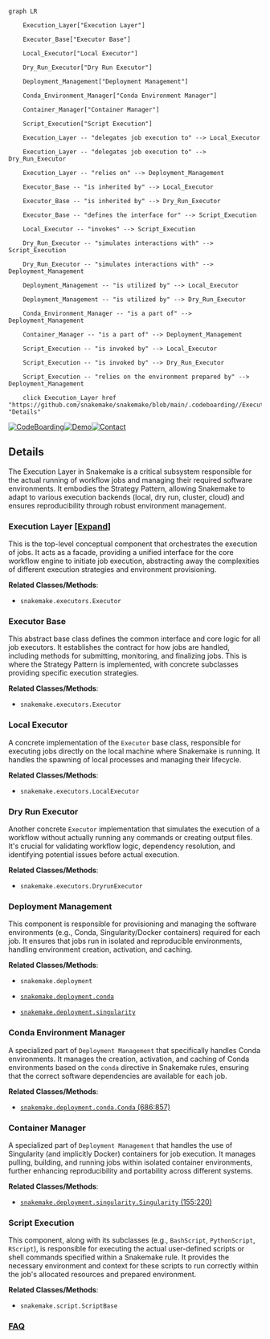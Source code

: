 ```mermaid

graph LR

    Execution_Layer["Execution Layer"]

    Executor_Base["Executor Base"]

    Local_Executor["Local Executor"]

    Dry_Run_Executor["Dry Run Executor"]

    Deployment_Management["Deployment Management"]

    Conda_Environment_Manager["Conda Environment Manager"]

    Container_Manager["Container Manager"]

    Script_Execution["Script Execution"]

    Execution_Layer -- "delegates job execution to" --> Local_Executor

    Execution_Layer -- "delegates job execution to" --> Dry_Run_Executor

    Execution_Layer -- "relies on" --> Deployment_Management

    Executor_Base -- "is inherited by" --> Local_Executor

    Executor_Base -- "is inherited by" --> Dry_Run_Executor

    Executor_Base -- "defines the interface for" --> Script_Execution

    Local_Executor -- "invokes" --> Script_Execution

    Dry_Run_Executor -- "simulates interactions with" --> Script_Execution

    Dry_Run_Executor -- "simulates interactions with" --> Deployment_Management

    Deployment_Management -- "is utilized by" --> Local_Executor

    Deployment_Management -- "is utilized by" --> Dry_Run_Executor

    Conda_Environment_Manager -- "is a part of" --> Deployment_Management

    Container_Manager -- "is a part of" --> Deployment_Management

    Script_Execution -- "is invoked by" --> Local_Executor

    Script_Execution -- "is invoked by" --> Dry_Run_Executor

    Script_Execution -- "relies on the environment prepared by" --> Deployment_Management

    click Execution_Layer href "https://github.com/snakemake/snakemake/blob/main/.codeboarding//Execution_Layer.md" "Details"

```



[![CodeBoarding](https://img.shields.io/badge/Generated%20by-CodeBoarding-9cf?style=flat-square)](https://github.com/CodeBoarding/GeneratedOnBoardings)[![Demo](https://img.shields.io/badge/Try%20our-Demo-blue?style=flat-square)](https://www.codeboarding.org/demo)[![Contact](https://img.shields.io/badge/Contact%20us%20-%20contact@codeboarding.org-lightgrey?style=flat-square)](mailto:contact@codeboarding.org)



## Details



The Execution Layer in Snakemake is a critical subsystem responsible for the actual running of workflow jobs and managing their required software environments. It embodies the Strategy Pattern, allowing Snakemake to adapt to various execution backends (local, dry run, cluster, cloud) and ensures reproducibility through robust environment management.



### Execution Layer [[Expand]](./Execution_Layer.md)

This is the top-level conceptual component that orchestrates the execution of jobs. It acts as a facade, providing a unified interface for the core workflow engine to initiate job execution, abstracting away the complexities of different execution strategies and environment provisioning.





**Related Classes/Methods**:



- `snakemake.executors.Executor`





### Executor Base

This abstract base class defines the common interface and core logic for all job executors. It establishes the contract for how jobs are handled, including methods for submitting, monitoring, and finalizing jobs. This is where the Strategy Pattern is implemented, with concrete subclasses providing specific execution strategies.





**Related Classes/Methods**:



- `snakemake.executors.Executor`





### Local Executor

A concrete implementation of the `Executor` base class, responsible for executing jobs directly on the local machine where Snakemake is running. It handles the spawning of local processes and managing their lifecycle.





**Related Classes/Methods**:



- `snakemake.executors.LocalExecutor`





### Dry Run Executor

Another concrete `Executor` implementation that simulates the execution of a workflow without actually running any commands or creating output files. It's crucial for validating workflow logic, dependency resolution, and identifying potential issues before actual execution.





**Related Classes/Methods**:



- `snakemake.executors.DryrunExecutor`





### Deployment Management

This component is responsible for provisioning and managing the software environments (e.g., Conda, Singularity/Docker containers) required for each job. It ensures that jobs run in isolated and reproducible environments, handling environment creation, activation, and caching.





**Related Classes/Methods**:



- `snakemake.deployment`

- <a href="https://github.com/snakemake/snakemake/blob/main/src/snakemake/deployment/conda.py" target="_blank" rel="noopener noreferrer">`snakemake.deployment.conda`</a>

- <a href="https://github.com/snakemake/snakemake/blob/main/src/snakemake/deployment/singularity.py" target="_blank" rel="noopener noreferrer">`snakemake.deployment.singularity`</a>





### Conda Environment Manager

A specialized part of `Deployment Management` that specifically handles Conda environments. It manages the creation, activation, and caching of Conda environments based on the `conda` directive in Snakemake rules, ensuring that the correct software dependencies are available for each job.





**Related Classes/Methods**:



- <a href="https://github.com/snakemake/snakemake/blob/main/src/snakemake/deployment/conda.py#L686-L857" target="_blank" rel="noopener noreferrer">`snakemake.deployment.conda.Conda` (686:857)</a>





### Container Manager

A specialized part of `Deployment Management` that handles the use of Singularity (and implicitly Docker) containers for job execution. It manages pulling, building, and running jobs within isolated container environments, further enhancing reproducibility and portability across different systems.





**Related Classes/Methods**:



- <a href="https://github.com/snakemake/snakemake/blob/main/src/snakemake/deployment/singularity.py#L155-L220" target="_blank" rel="noopener noreferrer">`snakemake.deployment.singularity.Singularity` (155:220)</a>





### Script Execution

This component, along with its subclasses (e.g., `BashScript`, `PythonScript`, `RScript`), is responsible for executing the actual user-defined scripts or shell commands specified within a Snakemake rule. It provides the necessary environment and context for these scripts to run correctly within the job's allocated resources and prepared environment.





**Related Classes/Methods**:



- `snakemake.script.ScriptBase`









### [FAQ](https://github.com/CodeBoarding/GeneratedOnBoardings/tree/main?tab=readme-ov-file#faq)